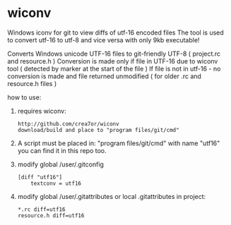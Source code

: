 # wiconv
Windows iconv for git to view diffs of utf-16 encoded files
The tool is used to convert utf-16 to utf-8 and vice versa with only 9kb executable! 

Converts Windows unicode UTF-16 files to git-friendly UTF-8 ( project.rc and resource.h )
Conversion is made only if file in UTF-16 due to wiconv tool ( detected by marker at the start of the file ) 
If file is not in utf-16 - no conversion is made and file returned unmodified ( for older .rc and resource.h files )
 
 how to use:

 1) requires wiconv:
 
		http://github.com/crea7or/wiconv
		download/build and place to "program files/git/cmd"

 2) A script must be placed in: "program files/git/cmd" with name "utf16"
 		you can find it in this repo too.

 3) modify global /user/.gitconfig
 
 		[diff "utf16"]		
			textconv = utf16

 4) modify global /user/.gitattributes or local .gitattributes in project:
 
 		*.rc diff=utf16
		resource.h diff=utf16

